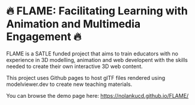 # 🔥 FLAME: Facilitating Learning with Animation and Multimedia Engagement 🔥

FLAME is a SATLE funded project that aims to train educators with no experience in 3D modelling, animation and web developent with the skills needed to create their own interactive 3D web content. 

This project uses Github pages to host glTF files rendered using modelviewer.dev to create new teaching materials.

You can browse the demo page here:
https://nolankucd.github.io/FLAME/
